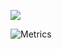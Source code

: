 ![](https://komarev.com/ghpvc/?username=thejimi&color=ffccff)

![Metrics](https://metrics.lecoq.io/thejimi?template=classic&base=header%2C%20activity%2C%20community%2C%20repositories%2C%20metadata&base.indepth=false&base.hireable=false&base.skip=false&config.timezone=Europe%2FWarsaw)
